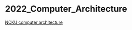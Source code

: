 # 2022_Computer_Architecture
[NCKU computer architecture](http://wiki.csie.ncku.edu.tw/arch/schedule)